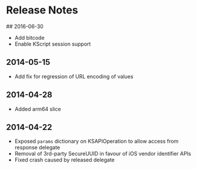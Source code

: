 # Release Notes

## 2016-06-30

- Add bitcode
- Enable KScript session support

## 2014-05-15

- Add fix for regression of URL encoding of values

## 2014-04-28

- Added arm64 slice

## 2014-04-22

- Exposed `params` dictionary on KSAPIOperation to allow access from response delegate
- Removal of 3rd-party SecureUUID in favour of iOS vendor identifier APIs
- Fixed crash caused by released delegate
